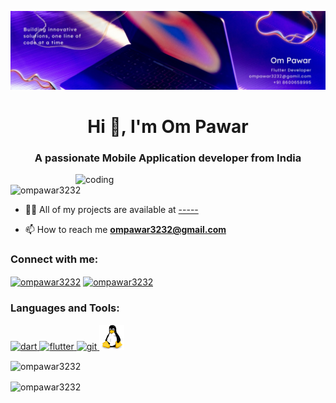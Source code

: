 ![logo](https://github.com/ompawar3232/ompawar3232/blob/main/1743269065630.jpeg)
<h1 align="center">Hi 👋, I'm Om Pawar</h1>
<h3 align="center">A passionate Mobile Application developer from India</h3>

<img align="right" alt="coding" width="400" src="https://camo.githubusercontent.com/2366b34bb903c09617990fb5fff4622f3e941349e846ddb7e73df872a9d21233/68747470733a2f2f63646e2e6472696262626c652e636f6d2f75736572732f3733303730332f73637265656e73686f74732f363538313234332f6176656e746f2e676966">

<p align="left"> <img src="https://komarev.com/ghpvc/?username=ompawar3232&label=Profile%20views&color=0e75b6&style=flat" alt="ompawar3232" /> </p>

- 👨‍💻 All of my projects are available at [-----](-----)

- 📫 How to reach me **ompawar3232@gmail.com**

<h3 align="left">Connect with me:</h3>
<p align="left">
<a href="https://linkedin.com/in/ompawar3232" target="blank"><img align="center" src="https://raw.githubusercontent.com/rahuldkjain/github-profile-readme-generator/master/src/images/icons/Social/linked-in-alt.svg" alt="ompawar3232" height="30" width="40" /></a>
<a href="https://instagram.com/om_pawar_3232" target="blank"><img align="center" src="https://raw.githubusercontent.com/rahuldkjain/github-profile-readme-generator/master/src/images/icons/Social/instagram.svg" alt="ompawar3232" height="30" width="40" /></a>
</p>

<h3 align="left">Languages and Tools:</h3>
<p align="left"> <a href="https://dart.dev" target="_blank" rel="noreferrer"> <img src="https://www.vectorlogo.zone/logos/dartlang/dartlang-icon.svg" alt="dart" width="40" height="40"/> </a> <a href="https://flutter.dev" target="_blank" rel="noreferrer"> <img src="https://www.vectorlogo.zone/logos/flutterio/flutterio-icon.svg" alt="flutter" width="40" height="40"/> </a> <a href="https://git-scm.com/" target="_blank" rel="noreferrer"> <img src="https://www.vectorlogo.zone/logos/git-scm/git-scm-icon.svg" alt="git" width="40" height="40"/> </a> <a href="https://www.linux.org/" target="_blank" rel="noreferrer"> <img src="https://raw.githubusercontent.com/devicons/devicon/master/icons/linux/linux-original.svg" alt="linux" width="40" height="40"/> </a> </p>

<p><img align="center" src="https://github-readme-stats.vercel.app/api/top-langs?username=ompawar3232&show_icons=true&locale=en&layout=compact" alt="ompawar3232" /></p>

<p><img align="center" src="https://github-readme-streak-stats.herokuapp.com/?user=ompawar3232&" alt="ompawar3232" /></p>
